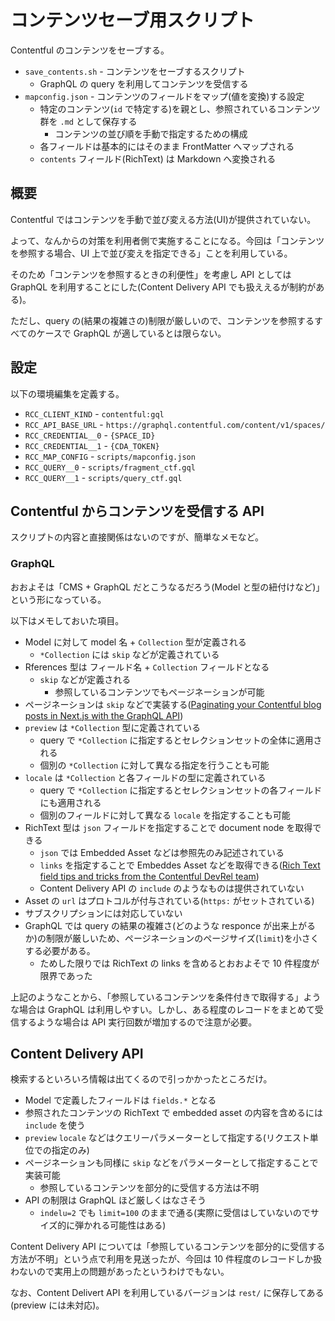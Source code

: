 # コンテンツセーブ用スクリプト

Contentful のコンテンツをセーブする。

- `save_contents.sh` - コンテンツをセーブするスクリプト
  - GraphQL の query を利用してコンテンツを受信する
- `mapconfig.json` - コンテンツのフィールドをマップ(値を変換)する設定
  - 特定のコンテンツ(`id` で特定する)を親とし、参照されているコンテンツ群を `.md` として保存する
    - コンテンツの並び順を手動で指定するための構成
  - 各フィールドは基本的にはそのまま FrontMatter へマップされる
  - `contents` フィールド(RichText) は Markdown へ変換される

## 概要

Contentful ではコンテンツを手動で並び変える方法(UI)が提供されていない。

よって、なんからの対策を利用者側で実施することになる。今回は「コンテンツを参照する場合、UI 上で並び変えを指定できる」ことを利用している。

そのため「コンテンツを参照するときの利便性」を考慮し API としては GraphQL を利用することにした(Content Delivery API でも扱ええるが制約がある)。

ただし、query の(結果の複雑さの)制限が厳しいので、コンテンツを参照するすべてのケースで GraphQL が適しているとは限らない。

## 設定

以下の環境編集を定義する。

- `RCC_CLIENT_KIND` - `contentful:gql`
- `RCC_API_BASE_URL` - `https://graphql.contentful.com/content/v1/spaces/`
- `RCC_CREDENTIAL__0` - `{SPACE_ID}`
- `RCC_CREDENTIAL__1` - `{CDA_TOKEN}`
- `RCC_MAP_CONFIG` - `scripts/mapconfig.json`
- `RCC_QUERY__0` - `scripts/fragment_ctf.gql`
- `RCC_QUERY__1` - `scripts/query_ctf.gql`

## Contentful からコンテンツを受信する API

スクリプトの内容と直接関係はないのですが、簡単なメモなど。

### GraphQL

おおよそは「CMS + GraphQL だとこうなるだろう(Model と型の紐付けなど)」という形になっている。

以下はメモしておいた項目。

- Model に対して model 名 + `Collection` 型が定義される
  - `*Collection` には `skip` などが定義されている
- Rferences 型は フィールド名 + `Collection` フィールドとなる
  - `skip` などが定義される
    - 参照しているコンテンツでもページネーションが可能
- ページネーションは `skip` などで実装する([Paginating your Contentful blog posts in Next.js with the GraphQL API](https://www.contentful.com/blog/2021/04/23/paginating-contentful-blogposts-with-nextjs-graphql-api/))
- `preview` は `*Collection` 型に定義されている
  - query で `*Collection` に指定するとセレクションセットの全体に適用される
  - 個別の `*Collection` に対して異なる指定を行うことも可能
- `locale` は `*Collection` と各フィールドの型に定義されている
  - query で `*Collection` に指定するとセレクションセットの各フィールドにも適用される
  - 個別のフィールドに対して異なる `locale` を指定することも可能
- RichText 型は `json` フィールドを指定することで document node を取得できる
  - `json` では Embedded Asset などは参照先のみ記述されている
  - `links` を指定することで Embeddes Asset などを取得できる([Rich Text field tips and tricks from the Contentful DevRel team](https://www.contentful.com/blog/2021/05/27/rich-text-field-tips-and-tricks/))
  - Content Delivery API の `include` のようなものは提供されていない
- Asset の `url` はプロトコルが付与されている(`https:` がセットされている)
- サブスクリプションには対応していない
- GraphQL では query の結果の複雑さ(どのような responce が出来上がるか)の制限が厳しいため、ページネーションのページサイズ(`limit`)を小さくする必要がある。
  - ためした限りでは RichText の links を含めるとおおよそで 10 件程度が限界であった

上記のようなことから、「参照しているコンテンツを条件付きで取得する」ような場合は GraphQL は利用しやすい。しかし、ある程度のレコードをまとめて受信するような場合は API 実行回数が増加するので注意が必要。

## Content Delivery API

検索するといろいろ情報は出てくるので引っかかったところだけ。

- Model で定義したフィールドは `fields.*` となる
- 参照されたコンテンツの RichText で embedded asset の内容を含めるには `include` を使う
- `preview` `locale` などはクエリーパラメーターとして指定する(リクエスト単位での指定のみ)
- ページネーションも同様に `skip` などをパラメーターとして指定することで実装可能
  - 参照しているコンテンツを部分的に受信する方法は不明
- API の制限は GraphQL ほど厳しくはなさそう
  - `indelu=2` でも `limit=100` のままで通る(実際に受信はしていないのでサイズ的に弾かれる可能性はある)

Content Delivery API については「参照しているコンテンツを部分的に受信する方法が不明」という点で利用を見送ったが、今回は 10 件程度のレコードしか扱わないので実用上の問題があったというわけでもない。

なお、Content Delivert API を利用しているバージョンは `rest/` に保存してある(preview には未対応)。
